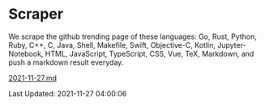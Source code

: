 # Scraper

We scrape the github trending page of these languages: Go, Rust, Python, Ruby, C++, C, Java, Shell, Makefile, Swift, Objective-C, Kotlin, Jupyter-Notebook, HTML, JavaScript, TypeScript, CSS, Vue, TeX, Markdown, and push a markdown result everyday.

[2021-11-27.md](https://github.com/yangwenmai/github-trending-backup/blob/master/2021-11-27.md)

Last Updated: 2021-11-27 04:00:06